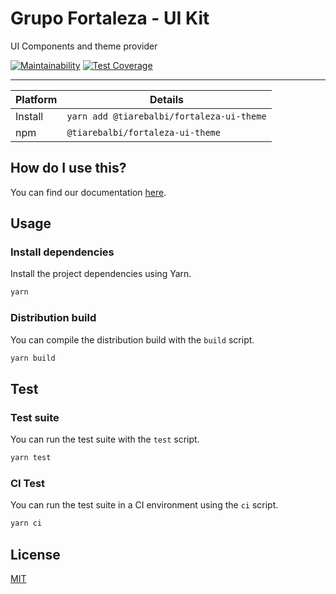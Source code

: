 # Grupo Fortaleza - UI Kit

UI Components and theme provider

[![Maintainability](https://api.codeclimate.com/v1/badges/365c14ec0a5c6bf5477e/maintainability)](https://codeclimate.com/repos/5ac313b0c6b1273d50000dc8/maintainability)
[![Test Coverage](https://api.codeclimate.com/v1/badges/365c14ec0a5c6bf5477e/test_coverage)](https://codeclimate.com/repos/5ac313b0c6b1273d50000dc8/test_coverage)

---

| Platform       | Details                                    |
| -------------- |--------------------------------------------|
| Install        | `yarn add @tiarebalbi/fortaleza-ui-theme`    |
| npm            | `@tiarebalbi/fortaleza-ui-theme`             |

## How do I use this?

You can find our documentation [here](./.github/docs/README.md).

## Usage

### Install dependencies

Install the project dependencies using Yarn.

```bash
yarn
```

### Distribution build

You can compile the distribution build with the `build` script.

```bash
yarn build
```
## Test

### Test suite

You can run the test suite with the `test` script.

```bash
yarn test
```
### CI Test

You can run the test suite in a CI environment using the `ci` script.

```bash
yarn ci
```

## License

[MIT](LICENSE)
